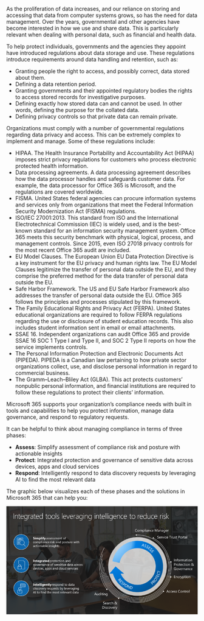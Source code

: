As the proliferation of data increases, and our reliance on storing and accessing that data from computer systems grows, so has the need for data management. Over the years, governmental and other agencies have become interested in how we use and share data. This is particularly relevant when dealing with personal data, such as financial and health data. 

To help protect individuals, governments and the agencies they appoint have introduced regulations about data storage and use. These regulations introduce requirements around data handling and retention, such as:
- Granting people the right to access, and possibly correct, data stored about them.
- Defining a data retention period. 
- Granting governments and their appointed regulatory bodies the rights to access stored records for investigative purposes. 
- Defining exactly how stored data can and cannot be used. In other words, defining the purpose for the collated data. 
- Defining privacy controls so that private data can remain private.

Organizations must comply with a number of governmental regulations regarding data privacy and access. This can be extremely complex to implement and manage. Some of these regulations include:
- HIPAA. The Health Insurance Portability and Accountability Act (HIPAA) imposes strict privacy regulations for customers who process electronic protected health information.
- Data processing agreements. A data processing agreement describes how the data processor handles and safeguards customer data. For example, the data processor for Office 365 is Microsoft, and the regulations are covered worldwide. 
- FISMA. United States federal agencies can procure information systems and services only from organizations that meet the Federal Information Security Modernization Act (FISMA) regulations.
- ISO/IEC 27001:2013. This standard from ISO and the International Electrotechnical Commission (IEC) is widely used, and is the best-known standard for an information security management system. Office 365 meets this security benchmark with physical, logical, process, and management controls. Since 2015, even ISO 27018 privacy controls for the most recent Office 365 audit are included. 
- EU Model Clauses. The European Union EU Data Protection Directive is a key instrument for the EU privacy and human rights law. The EU Model Clauses legitimize the transfer of personal data outside the EU, and they comprise the preferred method for the data transfer of personal data outside the EU. 
- Safe Harbor Framework. The US and EU Safe Harbor Framework also addresses the transfer of personal data outside the EU. Office 365 follows the principles and processes stipulated by this framework.
- The Family Educational Rights and Privacy Act (FERPA). United States educational organizations are required to follow FERPA regulations regarding the use or disclosure of student education records. This also includes student information sent in email or email attachments.
- SSAE 16. Independent organizations can audit Office 365 and provide SSAE 16 SOC 1 Type I and Type II, and SOC 2 Type II reports on how the service implements controls.
- The Personal Information Protection and Electronic Documents Act (PIPEDA). PIPEDA is a Canadian law pertaining to how private sector organizations collect, use, and disclose personal information in regard to commercial business. 
- The Gramm–Leach–Bliley Act (GLBA). This act protects customers’ nonpublic personal information, and financial institutions are required to follow these regulations to protect their clients’ information.

Microsoft 365 supports your organization’s compliance needs with built in tools and capabilities to help you protect information, manage data governance, and respond to regulatory requests. 

It can be helpful to think about managing compliance in terms of three phases: 
- **Assess**:  Simplify assessment of compliance risk and posture with actionable insights
- **Protect**:  Integrated protection and governance of sensitive data across devices, apps and cloud services
- **Respond**:  Intelligently respond to data discovery requests by leveraging AI to find the most relevant data

The graphic below visualizes each of these phases and the solutions in Microsoft 365 that can help you: 

![Tools to reduce risk](../media/2-reduce-risk.png)
